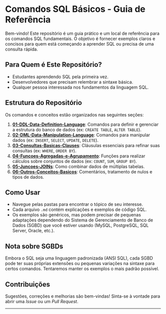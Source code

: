 # Comandos SQL Básicos - Guia de Referência

Bem-vindo! Este repositório é um guia prático e um local de referência para os comandos SQL fundamentais.
O objetivo é fornecer exemplos claros e concisos para quem está começando a aprender SQL ou precisa de uma consulta rápida.

## Para Quem é Este Repositório?

*   Estudantes aprendendo SQL pela primeira vez.
*   Desenvolvedores que precisam relembrar a sintaxe básica.
*   Qualquer pessoa interessada nos fundamentos da linguagem SQL.

## Estrutura do Repositório

Os comandos e conceitos estão organizados nas seguintes seções:

1.  **[01-DDL-Data-Definition-Language](./01-DDL-Data-Definition-Language/)**: Comandos para definir e gerenciar a estrutura do banco de dados (ex: `CREATE TABLE`, `ALTER TABLE`).
2.  **[02-DML-Data-Manipulation-Language](./02-DML-Data-Manipulation-Language/)**: Comandos para manipular dados (ex: `INSERT`, `SELECT`, `UPDATE`, `DELETE`).
3.  **[03-Consultas-Basicas-Clauses](./Consultas-Basicas-Clauses/)**: Cláusulas essenciais para refinar suas consultas (ex: `WHERE`, `ORDER BY`).
4.  **[04-Funcoes-Agregadas-e-Agrupamento](./04-Funcoes-Agregadas-e-Agrupamento/)**: Funções para realizar cálculos sobre conjuntos de dados (ex: `COUNT`, `SUM`, `GROUP BY`).
5.  **[05-Juncoes-JOINs](./05-Juncoes-JOINs/)**: Como combinar dados de múltiplas tabelas.
6.  **[06-Outros-Conceitos-Basicos](./06-Outros-Conceitos-Basicos/)**: Comentários, tratamento de nulos e tipos de dados.

## Como Usar

*   Navegue pelas pastas para encontrar o tópico de seu interesse.
*   Cada arquivo `.md` contém explicações e exemplos de código SQL.
*   Os exemplos são genéricos, mas podem precisar de pequenas adaptações dependendo do Sistema de Gerenciamento de Banco de Dados (SGBD) que você estiver usando (MySQL, PostgreSQL, SQL Server, Oracle, etc.).

## Nota sobre SGBDs

Embora o SQL seja uma linguagem padronizada (ANSI SQL), cada SGBD pode ter suas próprias extensões ou pequenas variações na sintaxe para certos comandos. Tentaremos manter os exemplos o mais padrão possível.

## Contribuições

Sugestões, correções e melhorias são bem-vindas! Sinta-se à vontade para abrir uma *Issue* ou um *Pull Request*.

---

